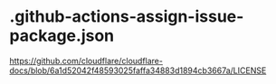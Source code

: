 # .github-actions-assign-issue-package.json
https://github.com/cloudflare/cloudflare-docs/blob/6a1d52042f48593025faffa34883d1894cb3667a/LICENSE
